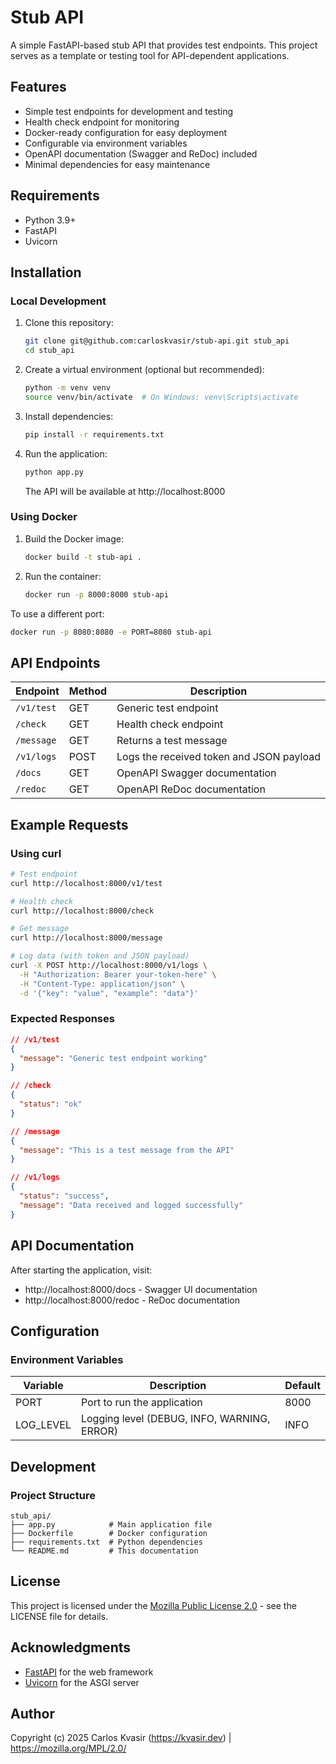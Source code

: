 # Stub API

A simple FastAPI-based stub API that provides test endpoints. This project serves as a template or testing tool for API-dependent applications.

## Features

- Simple test endpoints for development and testing
- Health check endpoint for monitoring
- Docker-ready configuration for easy deployment
- Configurable via environment variables
- OpenAPI documentation (Swagger and ReDoc) included
- Minimal dependencies for easy maintenance

## Requirements

- Python 3.9+
- FastAPI
- Uvicorn

## Installation

### Local Development

1. Clone this repository:
   ```bash
   git clone git@github.com:carloskvasir/stub-api.git stub_api
   cd stub_api
   ```

2. Create a virtual environment (optional but recommended):
   ```bash
   python -m venv venv
   source venv/bin/activate  # On Windows: venv\Scripts\activate
   ```

3. Install dependencies:
   ```bash
   pip install -r requirements.txt
   ```

4. Run the application:
   ```bash
   python app.py
   ```
   The API will be available at http://localhost:8000

### Using Docker

1. Build the Docker image:
   ```bash
   docker build -t stub-api .
   ```

2. Run the container:
   ```bash
   docker run -p 8000:8000 stub-api
   ```

To use a different port:
   ```bash
   docker run -p 8080:8080 -e PORT=8080 stub-api
   ```

## API Endpoints

| Endpoint | Method | Description |
|----------|--------|-------------|
| `/v1/test` | GET | Generic test endpoint |
| `/check` | GET | Health check endpoint |
| `/message` | GET | Returns a test message |
| `/v1/logs` | POST | Logs the received token and JSON payload |
| `/docs` | GET | OpenAPI Swagger documentation |
| `/redoc` | GET | OpenAPI ReDoc documentation |

## Example Requests

### Using curl

```bash
# Test endpoint
curl http://localhost:8000/v1/test

# Health check
curl http://localhost:8000/check

# Get message
curl http://localhost:8000/message

# Log data (with token and JSON payload)
curl -X POST http://localhost:8000/v1/logs \
  -H "Authorization: Bearer your-token-here" \
  -H "Content-Type: application/json" \
  -d '{"key": "value", "example": "data"}'
```

### Expected Responses

```json
// /v1/test
{
  "message": "Generic test endpoint working"
}

// /check
{
  "status": "ok"
}

// /message
{
  "message": "This is a test message from the API"
}

// /v1/logs
{
  "status": "success",
  "message": "Data received and logged successfully"
}
```

## API Documentation

After starting the application, visit:
- http://localhost:8000/docs - Swagger UI documentation
- http://localhost:8000/redoc - ReDoc documentation

## Configuration

### Environment Variables

| Variable | Description | Default |
|----------|-------------|---------|
| PORT | Port to run the application | 8000 |
| LOG_LEVEL | Logging level (DEBUG, INFO, WARNING, ERROR) | INFO |

## Development

### Project Structure
```
stub_api/
├── app.py            # Main application file
├── Dockerfile        # Docker configuration
├── requirements.txt  # Python dependencies
└── README.md         # This documentation
```

## License

This project is licensed under the [Mozilla Public License 2.0](LICENSE) - see the LICENSE file for details.

## Acknowledgments

- [FastAPI](https://fastapi.tiangolo.com/) for the web framework
- [Uvicorn](https://www.uvicorn.org/) for the ASGI server

## Author

Copyright (c) 2025 Carlos Kvasir (https://kvasir.dev) | https://mozilla.org/MPL/2.0/